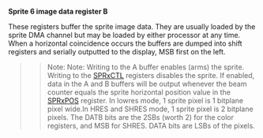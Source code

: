 **Sprite 6 image data register B**

These registers buffer the sprite image data. They are usually loaded by the sprite DMA channel but may be loaded by either processor at any time. When a horizontal coincidence occurs the buffers are dumped into shift registers and serially outputted to the display, MSB first on the left.  
  
> > Note: Note: Writing to the A buffer enables (arms) the sprite. Writing to the [SPRxCTL](../hardware_manual_guide/SPRxCTL.md) registers disables the sprite. If enabled, data in the A and B buffers will be output whenever the beam counter equals the sprite horizontal position value in the [SPRxPOS](../hardware_manual_guide/SPRxPOS.md) register. In lowres mode, 1 sprite pixel is 1 bitplane pixel wide.In HRES and SHRES mode, 1 sprite pixel is 2 bitplane pixels. The DATB bits are the 2SBs (worth 2) for the color registers, and MSB for SHRES. DATA bits are LSBs of the pixels.

